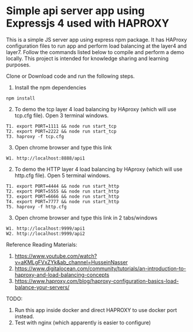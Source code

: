 # Simple api server app using Expressjs 4 used with HAPROXY
<p> This is a simple JS server app using express npm package. It has HAProxy configuration files to run app and perform load balancing at the layer4 and layer7. Follow the commands listed below to compile and perform a demo locally. This project is intended for knowledge sharing and learning purposes.</p>


Clone or Download code and run the following steps.

1. Install the npm dependencies
```
npm install
```

2. To demo the tcp layer 4 load balancing by HAproxy (which will use tcp.cfg file). Open 3 terminal windows.
```
T1. export PORT=1111 && node run start_tcp
T2. export PORT=2222 && node run start_tcp
T3. haproxy -f tcp.cfg
```

3. Open chrome browser and type this link
```
W1. http://localhost:8888/api1
```

2. To demo the HTTP layer 4 load balancing by HAproxy (which will use http.cfg file). Open 5 terminal windows.
```
T1. export PORT=4444 && node run start_http
T2. export PORT=5555 && node run start_http
T3. export PORT=6666 && node run start_http
T4. export PORT=7777 && node run start_http
T5. haproxy -f http.cfg
```

3. Open chrome browser and type this link in 2 tabs/windows
```
W1. http://localhost:9999/api1
W2. http://localhost:9999/api2
```


Reference Reading Materials:
1. https://www.youtube.com/watch?v=aKMLgFVxZYk&ab_channel=HusseinNasser
2. https://www.digitalocean.com/community/tutorials/an-introduction-to-haproxy-and-load-balancing-concepts
3. https://www.haproxy.com/blog/haproxy-configuration-basics-load-balance-your-servers/

TODO:
1. Run this app inside docker and direct HAPROXY to use docker port instead.
2. Test with nginx (which apparently is easier to configure)
